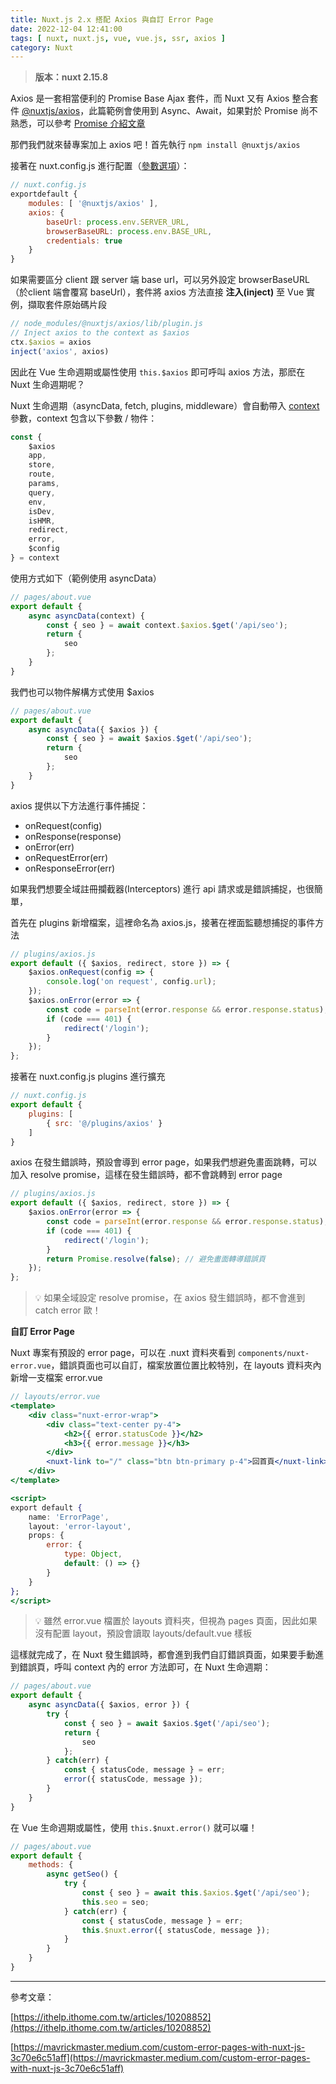 ```yaml
---
title: Nuxt.js 2.x 搭配 Axios 與自訂 Error Page
date: 2022-12-04 12:41:00
tags: [ nuxt, nuxt.js, vue, vue.js, ssr, axios ]
category: Nuxt
---
```

> **版本：nuxt 2.15.8**
>

Axios 是一套相當便利的 Promise Base Ajax 套件，而 Nuxt 又有 Axios 整合套件 [@nuxtjs/axios](https://axios.nuxtjs.org/)，此篇範例會使用到 Async、Await，如果對於 Promise 尚不熟悉，可以參考 [Promise 介紹文章](https://www.casper.tw/development/2020/02/16/all-new-promise/)

<!-- more -->

那們我們就來替專案加上 axios 吧！首先執行 `npm install @nuxtjs/axios`

接著在 nuxt.config.js 進行配置（[參數選項](https://axios.nuxtjs.org/options)）：

```jsx
// nuxt.config.js
exportdefault {
    modules: [ '@nuxtjs/axios' ],
    axios: {
        baseUrl: process.env.SERVER_URL,
        browserBaseURL: process.env.BASE_URL,
        credentials: true
    }
}
```

如果需要區分 client 跟 server 端 base url，可以另外設定 browserBaseURL（於client 端會覆寫 baseUrl），套件將 axios 方法直接 **注入(inject)** 至 Vue 實例，擷取套件原始碼片段

```jsx
// node_modules/@nuxtjs/axios/lib/plugin.js
// Inject axios to the context as $axios
ctx.$axios = axios
inject('axios', axios)
```

因此在 Vue 生命週期或屬性使用 `this.$axios` 即可呼叫 axios 方法，那麽在 Nuxt 生命週期呢？

Nuxt 生命週期（asyncData, fetch, plugins, middleware）會自動帶入 [context](https://nuxtjs.org/docs/internals-glossary/context/) 參數，context 包含以下參數 / 物件：

```jsx
const {
    $axios
    app,
    store,
    route,
    params,
    query,
    env,
    isDev,
    isHMR,
    redirect,
    error,
    $config
} = context
```

使用方式如下（範例使用 asyncData）

```jsx
// pages/about.vue
export default {
    async asyncData(context) {
        const { seo } = await context.$axios.$get('/api/seo');
        return {
            seo
        };
    }
}
```

我們也可以物件解構方式使用 $axios

```jsx
// pages/about.vue
export default {
    async asyncData({ $axios }) {
        const { seo } = await $axios.$get('/api/seo');
        return {
            seo
        };
    }
}
```

axios 提供以下方法進行事件捕捉：

- onRequest(config)
- onResponse(response)
- onError(err)
- onRequestError(err)
- onResponseError(err)

如果我們想要全域註冊攔截器(Interceptors) 進行 api 請求或是錯誤捕捉，也很簡單，

首先在 plugins 新增檔案，這裡命名為 axios.js，接著在裡面監聽想捕捉的事件方法

```jsx
// plugins/axios.js
export default ({ $axios, redirect, store }) => {
    $axios.onRequest(config => {
        console.log('on request', config.url);
    });
    $axios.onError(error => {
        const code = parseInt(error.response && error.response.status);
        if (code === 401) {
            redirect('/login');
        }
    });
};
```

接著在 nuxt.config.js plugins 進行擴充

```jsx
// nuxt.config.js
export default {
    plugins: [
        { src: '@/plugins/axios' }
    ]
}
```

axios 在發生錯誤時，預設會導到 error page，如果我們想避免畫面跳轉，可以加入 resolve promise，這樣在發生錯誤時，都不會跳轉到 error page

```jsx
// plugins/axios.js
export default ({ $axios, redirect, store }) => {
    $axios.onError(error => {
        const code = parseInt(error.response && error.response.status);
        if (code === 401) {
            redirect('/login');
        }
        return Promise.resolve(false); // 避免畫面轉導錯誤頁
    });
};
```

> 💡 如果全域設定 resolve promise，在 axios 發生錯誤時，都不會進到 catch error 歐！

**自訂 Error Page**

Nuxt 專案有預設的 error page，可以在 .nuxt 資料夾看到 `components/nuxt-error.vue`，錯誤頁面也可以自訂，檔案放置位置比較特別，在 layouts 資料夾內新增一支檔案 error.vue

```jsx
// layouts/error.vue
<template>
    <div class="nuxt-error-wrap">
        <div class="text-center py-4">
            <h2>{{ error.statusCode }}</h2>
            <h3>{{ error.message }}</h3>
        </div>
        <nuxt-link to="/" class="btn btn-primary p-4">回首頁</nuxt-link>
    </div>
</template>

<script>
export default {
    name: 'ErrorPage',
    layout: 'error-layout',
    props: {
        error: {
            type: Object,
            default: () => {}
        }
    }
};
</script>
```

> 💡 雖然 error.vue 檔置於 layouts 資料夾，但視為 pages 頁面，因此如果沒有配置 layout，預設會讀取 layouts/default.vue 樣板

這樣就完成了，在 Nuxt 發生錯誤時，都會進到我們自訂錯誤頁面，如果要手動進到錯誤頁，呼叫 context 內的 error 方法即可，在 Nuxt 生命週期：

```jsx
// pages/about.vue
export default {
    async asyncData({ $axios, error }) {
        try {
            const { seo } = await $axios.$get('/api/seo');
            return {
                seo
            };
        } catch(err) {
            const { statusCode, message } = err;
            error({ statusCode, message });
        } 
    }
}
```

在 Vue 生命週期或屬性，使用 `this.$nuxt.error()` 就可以囉！

```jsx
// pages/about.vue
export default {
    methods: {
        async getSeo() {
            try {
                const { seo } = await this.$axios.$get('/api/seo');
                this.seo = seo;
            } catch(err) {
                const { statusCode, message } = err;
                this.$nuxt.error({ statusCode, message });
            }
        }
    }
}
```

---

參考文章：

[https://ithelp.ithome.com.tw/articles/10208852](https://ithelp.ithome.com.tw/articles/10208852)

[https://mavrickmaster.medium.com/custom-error-pages-with-nuxt-js-3c70e6c51aff](https://mavrickmaster.medium.com/custom-error-pages-with-nuxt-js-3c70e6c51aff)
